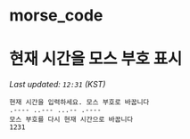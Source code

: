 # morse_code
# 현재 시간을 모스 부호 표시
<!-- MORSE_TIME_START -->
_Last updated: `12:31` (KST)_

```
현재 시간을 입력하세요. 모스 부호로 바꿉니다
.---- ..--- ...-- .----
모스 부호를 다시 현재 시간으로 바꿉니다
1231
```
<!-- MORSE_TIME_END -->
